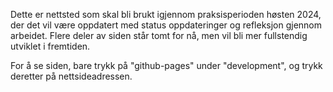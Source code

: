 Dette er nettsted som skal bli brukt igjennom praksisperioden høsten 2024, der det vil være oppdatert med status oppdateringer og refleksjon gjennom arbeidet.
Flere deler av siden står tomt for nå, men vil bli mer fullstendig utviklet i fremtiden.

For å se siden, bare trykk på "github-pages" under "development", og trykk deretter på nettsideadressen.
